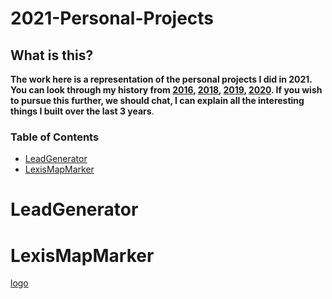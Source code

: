 # 2021-Personal-Projects

## What is this?

**The work here is a representation of the personal projects I did in 2021. You can look through my history from [2016](https://github.com/Lwachira/2016-Internship), [2018](https://github.com/Lwachira/2018-Work-History), [2019](https://github.com/Lwachira/2019-Work-History), [2020](https://github.com/Lwachira/2020-Work-History). If you wish to pursue this further, we should chat, I can explain all the interesting things I built over the last 3 years**.

### Table of Contents

- [LeadGenerator](#leadgenerator)
- [LexisMapMarker](#lexismapmarker)

# LeadGenerator

# LexisMapMarker


[logo]: https://logodix.com/logo/539650.png "Logo Title Text 2"

[logo]